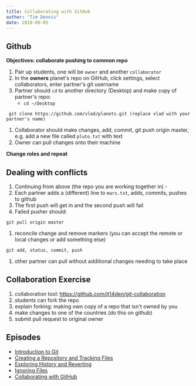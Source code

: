 ```yaml
---
title: Collaborating with GitHub
author: "Tim Dennis"
date: 2018-09-05
---
```


## Github

**Objectives: collaborate pushing to common repo**

1. Pair up students, one will be `owner` and another `collaborator`
1. In the **owners** planet's repo on GitHub, click settings, select collaborators, enter partner's git username
1. Partner should `cd` to another directory (Desktop) and make copy of partner's repo:
   * `cd ~/Desktop`
  ~~~
   git clone https://github.com/vlad/planets.git (replace vlad with your partner's name)
  ~~~
1. Collaborator should make changes, add, commit, git push origin master, e.g. add a new file called `pluto.txt` with text
1. Owner can pull changes onto their machine

**Change roles and repeat**


## Dealing with conflicts

1. Continuing from above (the repo you are working together in) -
1. Each partner adds a (different) line to `mars.txt`, adds, commits, pushes to github
1. The first push will get in and the second push will fail
1. Failed pusher should:
~~~
git pull origin master
~~~
1. reconcile change and remove markers (you can accept the remote or local changes or add something else)
~~~
git add, status, commit, push
~~~
1. other partner can pull without additional changes needing to take place

## Collaboration Exercise

1. collaboration tool: https://github.com/jt14den/git-collaboration
1. students can fork the repo
1. explain forking: making own copy of a repo that isn't owned by you
1. make changes to one of the countries (do this on github)
1. submit pull request to original owner

## Episodes 

* [Introduction to Git](00-git-intro.md)
* [Creating a Repository and Tracking Files](01-git-setup-create-repo.md)
* [Exploring History and Reverting](03-exploring-hist.md)
* [Ignoring Files](04-ignoring-things.md)
* [Collaborating with GitHub](05-github-collab.md)
